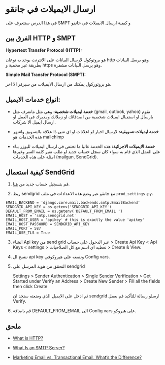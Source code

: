 # ارسال الايميلات في جانقو

في هذا الدرس سنتعرف على SMPT و كيفية ارسال الايميلات في جانقو

## الفرق بين HTTP و SMPT

**Hypertext Transfer Protocol (HTTP):**

هو بروتوكول لارسال البيانات على الانترنت يوجد به نوعان http وهو يرسل البيانات بطريقة غير محمية و https وهو يرسل البيانات مشفرة.

**Simple Mail Transfer Protocol (SMPT):** 

هو بروتوركول يمكنك من ارسال الايميلات من سيرفر الا اخر.

## انواع خدمات الايميل:

* **خدمة ايميلات شخصية:** وهي مثل مانعرف مثل (gmail, outlook, yahoo) تقوم بارسال او استقبال ايميلات شخصية من اصدقائك او زملائك ومديرك في العمل او ارسال ايميل الا شركات.

* **خدمة ايميلات تسويقية:** لارسال اخبار او اعلانات او اي شي ذا علاقة بالتسويق واشهر هذه الخدمات هو mailchimp

* **خدمة الايميلات الاجرائية:** هذه الخدمة غالبا ما تختص في ارسال ايميلات لليوزر بناء على العمل  الذي قام به سواء كان سجل حساب جديد او طلب تغير كلمة السر وغيرها امثلة على هذه الخدمات (mailgun, SendGrid).

## كيفية استعمال SendGrid 

1. قم بتسجيل حساب جديد من [هنا](https://signup.sendgrid.com).
   
2. ربط sendgrid مع جانقو عبر وضع هذه الاعدادات في ملف `prod_settings.py`.

```
EMAIL_BACKEND = 'django.core.mail.backends.smtp.EmailBackend'
SENDGRID_API_KEY = os.getenv('SENDGRID_API_KEY')
DEFAULT_FROM_EMAIL = os.getenv('DEFAULT_FROM_EMAIL ')
EMAIL_HOST = 'smtp.sendgrid.net'
EMAIL_HOST_USER = 'apikey' # this is exactly the value 'apikey'
EMAIL_HOST_PASSWORD = SENDGRID_API_KEY
EMAIL_PORT = 587
EMAIL_USE_TLS = True
```

3. انشاء Api key من send grid عبر الدخول على حساب > Create Api Key < Api Keys < settings  > نعطيه اي اسم مع كل الصلاحيات > Create & View.

4. ننسخ ال api key ونضعه على هيروكوفي Config vars.

5. التحقق من هوية المرسل على sendgrid 

    Settings > Sender Authentication > Single Sender Verification > Get Started under Verify an Address > Create New Sender > Fill all the fields then click Create

    ثم ادخل على الايميل الذي وضعته ستجد ان sendgrid ارسلو رسالة للتأكيد قم بعمل Verify. 

6. قم باضافة DEFAULT_FROM_EMAIL الى Config vars على هيروكو.

## ملحق

* [What is HTTP?](https://www.cloudflare.com/learning/ddos/glossary/hypertext-transfer-protocol-http/)

* [What Is an SMTP Server?](https://sendgrid.com/blog/what-is-an-smtp-server/)

* [Marketing Email vs. Transactional Email: What’s the Difference?](https://sendgrid.com/blog/marketing-email-vs-transactional-email-whats-difference/)

